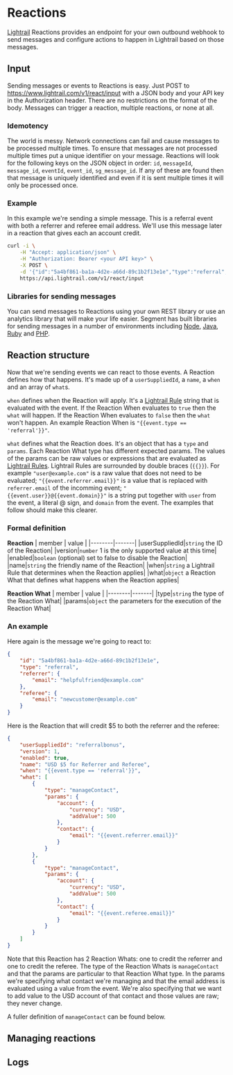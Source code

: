 # Reactions

[Lightrail](https://www.lightrail.com) Reactions provides an endpoint for your own outbound webhook to send messages and configure actions to happen in Lightrail based on those messages.

## Input

Sending messages or events to Reactions is easy.  Just POST to https://www.lightrail.com/v1/react/input with a JSON body and your API key in the Authorization header.  There are no restrictions on the format of the body.  Messages can trigger a reaction, multiple reactions, or none at all.

### Idemotency

The world is messy.  Network connections can fail and cause messages to be processed multiple times.  To ensure that messages are not processed multiple times put a unique identifier on your message.  Reactions will look for the following keys on the JSON object in order: `id`, `messageId`, `message_id`, `eventId`, `event_id`, `sg_message_id`.  If any of these are found then that message is uniquely identified and even if it is sent multiple times it will only be processed once.

### Example

In this example we're sending a simple message.  This is a referral event with both a referrer and referee email address.  We'll use this message later in a reaction that gives each an account credit.

```bash
curl -i \
    -H "Accept: application/json" \
    -H "Authorization: Bearer <your API key>" \
    -X POST \
    -d '{"id":"5a4bf861-ba1a-4d2e-a66d-89c1b2f13e1e","type":"referral","referrer":{"email":"helpfulfriend@example.com"},"referee":{"email":"newcustomer@example.com"}}' \
    https://api.lightrail.com/v1/react/input
```

### Libraries for sending messages

You can send messages to Reactions using your own REST library or use an analytics library that will make your life easier.  Segment has built libraries for sending messages in a number of environments including [Node](https://github.com/segmentio/analytics-node), [Java](https://github.com/segmentio/analytics-java), [Ruby](https://github.com/segmentio/analytics-ruby) and [PHP](https://github.com/segmentio/analytics-php).

## Reaction structure

Now that we're sending events we can react to those events.  A Reaction defines how that happens.  It's made up of a `userSuppliedId`, a `name`, a `when` and an array of `what`s.

`when` defines when the Reaction will apply.  It's a [Lightrail Rule](lightrail-rules.md) string that is evaluated with the event.  If the Reaction When evaluates to `true` then the `what` will happen.  If the Reaction When evaluates to `false` then the `what` won't happen.  An example Reaction When is `"{{event.type == 'referral'}}"`.

`what` defines what the Reaction does.  It's an object that has a `type` and `params`.  Each Reaction What type has different expected params.  The values of the params can be raw values or expressions that are evaluated as [Lightrail Rules](lightrail-rules.md).  Lightrail Rules are surrounded by double braces (`{{}}`).  For example `"user@example.com"` is a raw value that does not need to be evaluated; `"{{event.referrer.email}}"` is a value that is replaced with `referrer.email` of the incomming event; `"{{event.user}}@{{event.domain}}"` is a string put together with `user` from the event, a literal @ sign, and `domain` from the event.  The examples that follow should make this clearer.

### Formal definition

**Reaction**
| member | value |
|--------|-------|
|userSuppliedId|`string` the ID of the Reaction|
|version|`number` 1 is the only supported value at this time|
|enabled|`boolean` (optional) set to false to disable the Reaction|
|name|`string` the friendly name of the Reaction|
|when|`string` a Lightrail Rule that determines when the Reaction applies|
|what|`object` a Reaction What that defines what happens when the Reaction applies|

**Reaction What**
| member | value |
|--------|-------|
|type|`string` the type of the Reaction What|
|params|`object` the parameters for the execution of the Reaction What|

### An example

Here again is the message we're going to react to:

```json
{
    "id": "5a4bf861-ba1a-4d2e-a66d-89c1b2f13e1e",
    "type": "referral",
    "referrer": {
        "email": "helpfulfriend@example.com"
    },
    "referee": {
        "email": "newcustomer@example.com"
    }
}
```

Here is the Reaction that will credit $5 to both the referrer and the referee:

```json
{
    "userSuppliedId": "referralbonus",
    "version": 1,
    "enabled": true,
    "name": "USD $5 for Referrer and Referee",
    "when": "{{event.type == 'referral'}}",
    "what": [
        {
            "type": "manageContact",
            "params": {
                "account": {
                    "currency": "USD",
                    "addValue": 500
                },
                "contact": {
                    "email": "{{event.referrer.email}}"
                }
            }
        },
        {
            "type": "manageContact",
            "params": {
                "account": {
                    "currency": "USD",
                    "addValue": 500
                },
                "contact": {
                    "email": "{{event.referee.email}}"
                }
            }
        }
    ]
}
```

Note that this Reaction has 2 Reaction Whats: one to credit the referrer and one to credit the referee.  The type of the Reaction Whats is `manageContact` and that the params are particular to that Reaction What type.  In the params we're specifying what contact we're managing and that the email address is evaluated using a value from the event.  We're also specifying that we want to add value to the USD account of that contact and those values are raw; they never change.

A fuller definition of `manageContact` can be found below.

## Managing reactions

## Logs
